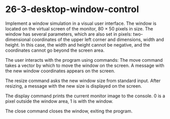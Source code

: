 # 26-3-desktop-window-control

Implement a window simulation in a visual user interface.
The window is located on the virtual screen of the monitor, 80 × 50 pixels in size.
The window has several parameters, which are also set in pixels: two-dimensional coordinates of the upper left corner and dimensions, width and height.
In this case, the width and height cannot be negative, and the coordinates cannot go beyond the screen area.

The user interacts with the program using commands:
The move command takes a vector by which to move the window on the screen.
A message with the new window coordinates appears on the screen.

The resize command asks the new window size from standard input.
After resizing, a message with the new size is displayed on the screen.

The display command prints the current monitor image to the console.
0 is a pixel outside the window area, 1 is with the window.

The close command closes the window, exiting the program.
